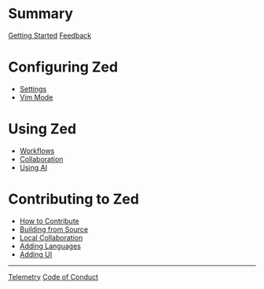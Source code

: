 # Summary

[Getting Started](./getting_started.md)
[Feedback](./feedback.md)

# Configuring Zed
- [Settings](./configuring_zed.md)
- [Vim Mode](./configuring_zed__configuring_vim.md)

# Using Zed
- [Workflows]()
- [Collaboration]()
- [Using AI]()

# Contributing to Zed
- [How to Contribute]()
- [Building from Source](./developing_zed__building_zed.md)
- [Local Collaboration](./developing_zed__local_collaboration.md)
- [Adding Languages](./developing_zed__adding_languages.md)
- [Adding UI]()

---

[Telemetry](./telemetry.md)
[Code of Conduct](./CODE_OF_CONDUCT.md)
